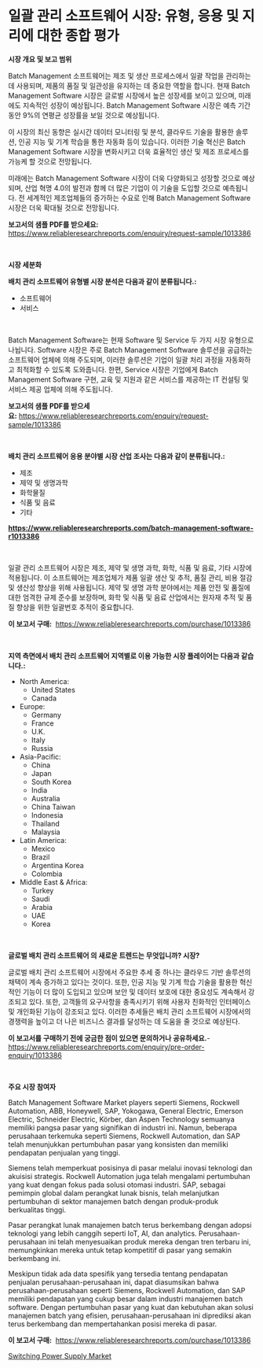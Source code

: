 <p><h1>일괄 관리 소프트웨어 시장: 유형, 응용 및 지리에 대한 종합 평가</h1></p><p><strong>시장 개요 및 보고 범위</strong></p>
<p><p>Batch Management 소프트웨어는 제조 및 생산 프로세스에서 일괄 작업을 관리하는 데 사용되며, 제품의 품질 및 일관성을 유지하는 데 중요한 역할을 합니다. 현재 Batch Management Software 시장은 글로벌 시장에서 높은 성장세를 보이고 있으며, 미래에도 지속적인 성장이 예상됩니다. Batch Management Software 시장은 예측 기간 동안 9%의 연평균 성장률을 보일 것으로 예상됩니다.</p><p>이 시장의 최신 동향은 실시간 데이터 모니터링 및 분석, 클라우드 기술을 활용한 솔루션, 인공 지능 및 기계 학습을 통한 자동화 등이 있습니다. 이러한 기술 혁신은 Batch Management Software 시장을 변화시키고 더욱 효율적인 생산 및 제조 프로세스를 가능케 할 것으로 전망됩니다.</p><p>미래에는 Batch Management Software 시장이 더욱 다양화되고 성장할 것으로 예상되며, 산업 혁명 4.0의 발전과 함께 더 많은 기업이 이 기술을 도입할 것으로 예측됩니다. 전 세계적인 제조업체들의 증가하는 수요로 인해 Batch Management Software 시장은 더욱 확대될 것으로 전망됩니다.</p></p>
<p><strong>보고서의 샘플 PDF를 받으세요:</strong> <a href="https://www.reliableresearchreports.com/enquiry/request-sample/1013386">https://www.reliableresearchreports.com/enquiry/request-sample/1013386</a></p>
<p>&nbsp;</p>
<p><strong>시장 세분화</strong></p>
<p><strong>배치 관리 소프트웨어 유형별 시장 분석은 다음과 같이 분류됩니다.:</strong></p>
<p><ul><li>소프트웨어</li><li>서비스</li></ul></p>
<p>&nbsp;</p>
<p><p>Batch Management Software는 현재 Software 및 Service 두 가지 시장 유형으로 나뉩니다. Software 시장은 주로 Batch Management Software 솔루션을 공급하는 소프트웨어 업체에 의해 주도되며, 이러한 솔루션은 기업이 일괄 처리 과정을 자동화하고 최적화할 수 있도록 도와줍니다. 한편, Service 시장은 기업에게 Batch Management Software 구현, 교육 및 지원과 같은 서비스를 제공하는 IT 컨설팅 및 서비스 제공 업체에 의해 주도됩니다.</p></p>
<p><strong>보고서의 샘플 PDF를 받으세요:</strong>&nbsp;<a href="https://www.reliableresearchreports.com/enquiry/request-sample/1013386">https://www.reliableresearchreports.com/enquiry/request-sample/1013386</a></p>
<p>&nbsp;</p>
<p><strong> 배치 관리 소프트웨어 응용 분야별 시장 산업 조사는 다음과 같이 분류됩니다.:</strong></p>
<p><ul><li>제조</li><li>제약 및 생명과학</li><li>화학물질</li><li>식품 및 음료</li><li>기타</li></ul></p>
<p><strong><a href="https://www.reliableresearchreports.com/batch-management-software-r1013386">https://www.reliableresearchreports.com/batch-management-software-r1013386</a></strong></p>
<p>&nbsp;</p>
<p><p>일괄 관리 소프트웨어 시장은 제조, 제약 및 생명 과학, 화학, 식품 및 음료, 기타 시장에 적용됩니다. 이 소프트웨어는 제조업체가 제품 일괄 생산 및 추적, 품질 관리, 비용 절감 및 생산성 향상을 위해 사용됩니다. 제약 및 생명 과학 분야에서는 제품 안전 및 품질에 대한 엄격한 규제 준수를 보장하며, 화학 및 식품 및 음료 산업에서는 원자재 추적 및 품질 향상을 위한 일괄번호 추적이 중요합니다.</p></p>
<p><strong>이 보고서 구매:</strong>&nbsp; <a href="https://www.reliableresearchreports.com/purchase/1013386">https://www.reliableresearchreports.com/purchase/1013386</a></p>
<p>&nbsp;</p>
<p><strong>지역 측면에서 배치 관리 소프트웨어 지역별로 이용 가능한 시장 플레이어는 다음과 같습니다.:</strong></p>
<p><ul>
    <li>
        North America:
        <ul>
            <li>United States</li>
            <li>Canada</li>
        </ul>
    </li>
    <li>
        Europe:
        <ul>
            <li>Germany</li>
            <li>France</li>
            <li>U.K.</li>
            <li>Italy</li>
            <li>Russia</li>
        </ul>
    </li>
    <li>
        Asia-Pacific:
        <ul>
            <li>China</li>
            <li>Japan</li>
            <li>South Korea</li>
            <li>India</li>
            <li>Australia</li>
            <li>China Taiwan</li>
            <li>Indonesia</li>
            <li>Thailand</li>
            <li>Malaysia</li>
        </ul>
    </li>
    <li>
        Latin America:
        <ul>
            <li>Mexico</li>
            <li>Brazil</li>
            <li>Argentina Korea</li>
            <li>Colombia</li>
        </ul>
    </li>
    <li>
        Middle East & Africa:
        <ul>
            <li>Turkey</li>
            <li>Saudi</li>
            <li>Arabia</li>
            <li>UAE</li>
            <li>Korea</li>
        </ul>
    </li>
    </ul></p>
<p>&nbsp;</p>
<p><strong>글로벌 배치 관리 소프트웨어 의 새로운 트렌드는 무엇입니까? 시장?</strong></p>
<p><p>글로벌 배치 관리 소프트웨어 시장에서 주요한 추세 중 하나는 클라우드 기반 솔루션의 채택이 계속 증가하고 있다는 것이다. 또한, 인공 지능 및 기계 학습 기술을 활용한 혁신적인 기능이 더 많이 도입되고 있으며 보안 및 데이터 보호에 대한 중요성도 계속해서 강조되고 있다. 또한, 고객들의 요구사항을 충족시키기 위해 사용자 친화적인 인터페이스 및 개인화된 기능이 강조되고 있다. 이러한 추세들은 배치 관리 소프트웨어 시장에서의 경쟁력을 높이고 더 나은 비즈니스 결과를 달성하는 데 도움을 줄 것으로 예상된다.</p></p>
<p><strong>이 보고서를 구매하기 전에 궁금한 점이 있으면 문의하거나 공유하세요.</strong>- <a href="https://www.reliableresearchreports.com/enquiry/pre-order-enquiry/1013386">https://www.reliableresearchreports.com/enquiry/pre-order-enquiry/1013386</a></p>
<p>&nbsp;</p>
<p><strong>주요 시장 참여자</strong></p>
<p><p>Batch Management Software Market players seperti Siemens, Rockwell Automation, ABB, Honeywell, SAP, Yokogawa, General Electric, Emerson Electric, Schneider Electric, Körber, dan Aspen Technology semuanya memiliki pangsa pasar yang signifikan di industri ini. Namun, beberapa perusahaan terkemuka seperti Siemens, Rockwell Automation, dan SAP telah menunjukkan pertumbuhan pasar yang konsisten dan memiliki pendapatan penjualan yang tinggi.</p><p>Siemens telah memperkuat posisinya di pasar melalui inovasi teknologi dan akuisisi strategis. Rockwell Automation juga telah mengalami pertumbuhan yang kuat dengan fokus pada solusi otomasi industri. SAP, sebagai pemimpin global dalam perangkat lunak bisnis, telah melanjutkan pertumbuhan di sektor manajemen batch dengan produk-produk berkualitas tinggi.</p><p>Pasar perangkat lunak manajemen batch terus berkembang dengan adopsi teknologi yang lebih canggih seperti IoT, AI, dan analytics. Perusahaan-perusahaan ini telah menyesuaikan produk mereka dengan tren terbaru ini, memungkinkan mereka untuk tetap kompetitif di pasar yang semakin berkembang ini.</p><p>Meskipun tidak ada data spesifik yang tersedia tentang pendapatan penjualan perusahaan-perusahaan ini, dapat diasumsikan bahwa perusahaan-perusahaan seperti Siemens, Rockwell Automation, dan SAP memiliki pendapatan yang cukup besar dalam industri manajemen batch software. Dengan pertumbuhan pasar yang kuat dan kebutuhan akan solusi manajemen batch yang efisien, perusahaan-perusahaan ini diprediksi akan terus berkembang dan mempertahankan posisi mereka di pasar.</p></p>
<p><strong>이 보고서 구매:</strong>&nbsp;&nbsp;<a href="https://www.reliableresearchreports.com/purchase/1013386">https://www.reliableresearchreports.com/purchase/1013386</a></p>
<p><p><a href="https://sudsy-motorcycle-bbc.notion.site/Switching-Power-Supply-Market-Focuses-on-Market-Share-Size-and-Projected-Forecast-Till-2031-2e5dbadad417411f83c84f2c15355e79">Switching Power Supply Market</a></p></p>
